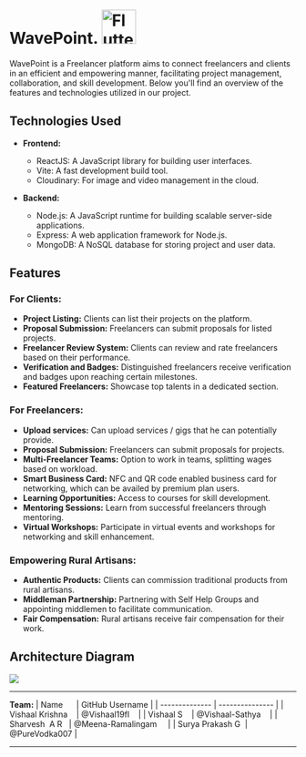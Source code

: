 # WavePoint. <img src="https://cdn.discordapp.com/attachments/725646168759205929/1238865974510489680/logo2.png?ex=6640d759&is=663f85d9&hm=ec812ce8a48f4a4b97366947520c91b7f31d6399b4f57721f0b9b30ec4cecd27&" alt="Flutter Logo" width="60px" >

WavePoint is a Freelancer platform aims to connect freelancers and clients in an efficient and empowering manner, facilitating project management, collaboration, and skill development. Below you'll find an overview of the features and technologies utilized in our project.

## Technologies Used

- **Frontend:**
  - ReactJS: A JavaScript library for building user interfaces.
  - Vite: A fast development build tool.
  - Cloudinary: For image and video management in the cloud.

- **Backend:**
  - Node.js: A JavaScript runtime for building scalable server-side applications.
  - Express: A web application framework for Node.js.
  - MongoDB: A NoSQL database for storing project and user data.

## Features

### For Clients:

- **Project Listing:** Clients can list their projects on the platform.
- **Proposal Submission:** Freelancers can submit proposals for listed projects.
- **Freelancer Review System:** Clients can review and rate freelancers based on their performance.
- **Verification and Badges:** Distinguished freelancers receive verification and badges upon reaching certain milestones.
- **Featured Freelancers:** Showcase top talents in a dedicated section.

### For Freelancers:
- **Upload services:** Can upload services / gigs that he can potentially provide.
- **Proposal Submission:** Freelancers can submit proposals for projects.
- **Multi-Freelancer Teams:** Option to work in teams, splitting wages based on workload.
- **Smart Business Card:** NFC and QR code enabled business card for networking, which can be availed by premium plan users.
- **Learning Opportunities:** Access to courses for skill development.
- **Mentoring Sessions:** Learn from successful freelancers through mentoring.
- **Virtual Workshops:** Participate in virtual events and workshops for networking and skill enhancement.


### Empowering Rural Artisans:

- **Authentic Products:** Clients can commission traditional products from rural artisans.
- **Middleman Partnership:** Partnering with Self Help Groups and appointing middlemen to facilitate communication.
- **Fair Compensation:** Rural artisans receive fair compensation for their work.

## Architecture Diagram
  <img src="https://cdn.discordapp.com/attachments/725646168759205929/1238865579725553695/Untitled_19.png?ex=6640d6fb&is=663f857b&hm=4d0e7c6d3274d1f1169ee6ad121ed270c3791e5961b437e8c3f04cc692cc645c&"  >

---

**Team:**
| Name      | GitHub Username |
| -------------- | --------------- |
| Vishaal Krishna    | @Vishaal19fl    |
| Vishaal S    | @Vishaal-Sathya    |
| Sharvesh  A R   | @Meena-Ramalingam     |
| Surya Prakash G  | @PureVodka007 |



---


